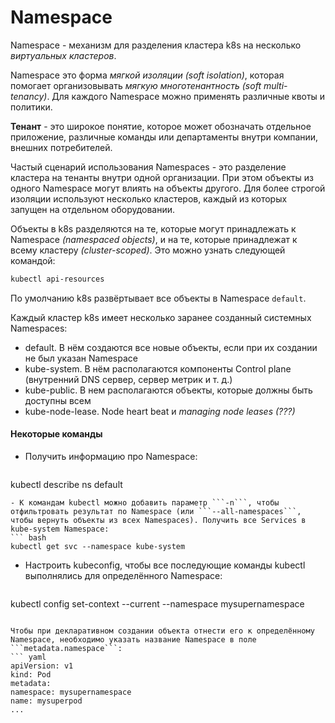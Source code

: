 # Namespace
Namespace - механизм для разделения кластера k8s на несколько *виртуальных кластеров*.

Namespace это форма *мягкой изоляции (soft isolation)*, которая помогает организовывать *мягкую многотенантность (soft multi-tenancy)*. Для каждого Namespace можно применять различные квоты и политики.

**Тенант** - это широкое понятие, которое может обозначать отдельное приложение, различные команды или департаменты внутри компании, внешних потребителей.

Частый сценарий использования Namespaces - это разделение кластера на тенанты внутри одной организации. При этом объекты из одного Namespace могут влиять на объекты другого. Для более строгой изоляции используют несколько кластеров, каждый из которых запущен на отдельном оборудовании.

Объекты в k8s разделяются на те, которые могут принадлежать к Namespace *(namespaced objects)*, и на те, которые принадлежат к всему кластеру *(cluster-scoped)*. Это можно узнать следующей командой:
``` bash
kubectl api-resources
```
По умолчанию k8s развёртывает все объекты в Namespace ```default```.

Каждый кластер k8s имеет несколько заранее созданный системных Namespaces:
- default. В нём создаются все новые объекты, если при их создании не был указан Namespace
- kube-system. В нём располагаются компоненты Control plane (внутренний DNS сервер, сервер метрик и т. д.)
- kube-public. В нем располагаются объекты, которые должны быть доступны всем
- kube-node-lease. Node heart beat и *managing node leases (???)*

#### Некоторые команды
- Получить информацию про Namespace:
  ```bash
kubectl describe ns default
  ```
- К командам kubectl можно добавить параметр ```-n```, чтобы отфильтровать результат по Namespace (или ```--all-namespaces```, чтобы вернуть объекты из всех Namespaces). Получить все Services в kube-system Namespace:
  ``` bash
kubectl get svc --namespace kube-system
  ```
- Настроить kubeconfig, чтобы все последующие команды kubectl выполнялись для определённого Namespace:
  ```bash
kubectl config set-context --current --namespace mysupernamespace
  ```

Чтобы при декларативном создании объекта отнести его к определённому Namespace, необходимо указать название Namespace в поле ```metadata.namespace```:
``` yaml
apiVersion: v1
kind: Pod
metadata:
  namespace: mysupernamespace
  name: mysuperpod
...
```